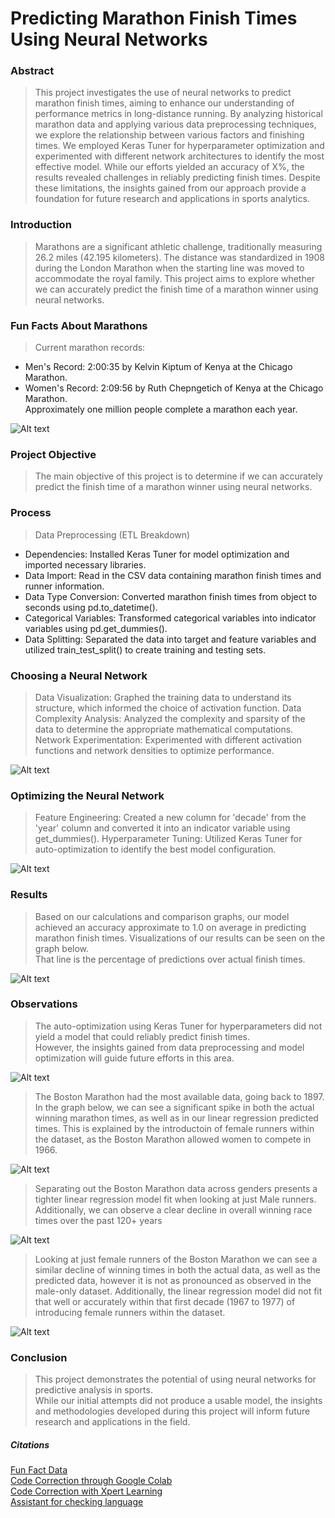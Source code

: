 # Predicting Marathon Finish Times Using Neural Networks

### Abstract
>This project investigates the use of neural networks to predict marathon finish times, aiming to enhance our understanding of performance metrics in long-distance running. By analyzing historical marathon data and applying various data preprocessing techniques, we explore the relationship between various factors and finishing times. We employed Keras Tuner for hyperparameter optimization and experimented with different network architectures to identify the most effective model. While our efforts yielded an accuracy of X%, the results revealed challenges in reliably predicting finish times. Despite these limitations, the insights gained from our approach provide a foundation for future research and applications in sports analytics.

### Introduction
>Marathons are a significant athletic challenge, traditionally measuring 26.2 miles (42.195 kilometers). The distance was standardized in 1908 during the London Marathon when the starting line was moved to accommodate the royal family. This project aims to explore whether we can accurately predict the finish time of a marathon winner using neural networks.

### Fun Facts About Marathons
>Current marathon records:
- Men's Record: 2:00:35 by Kelvin Kiptum of Kenya at the Chicago Marathon.
- Women's Record: 2:09:56 by Ruth Chepngetich of Kenya at the Chicago Marathon.</br>
Approximately one million people complete a marathon each year.
<img title="Raw Marathon Winner Data" alt="Alt text" src="/output_data/prjt_4_raw_data_scatter.png">

### Project Objective
>The main objective of this project is to determine if we can accurately predict the finish time of a marathon winner using neural networks.

### Process
>Data Preprocessing (ETL Breakdown)
- Dependencies: Installed Keras Tuner for model optimization and imported necessary libraries.
- Data Import: Read in the CSV data containing marathon finish times and runner information.
- Data Type Conversion: Converted marathon finish times from object to seconds using pd.to_datetime().
- Categorical Variables: Transformed categorical variables into indicator variables using pd.get_dummies().
- Data Splitting: Separated the data into target and feature variables and utilized train_test_split() to create training and testing sets.

### Choosing a Neural Network
>Data Visualization: Graphed the training data to understand its structure, which informed the choice of activation function.
Data Complexity Analysis: Analyzed the complexity and sparsity of the data to determine the appropriate mathematical computations.
Network Experimentation: Experimented with different activation functions and network densities to optimize performance.
<img title="indicator variables standarized" alt="Alt text" src="/output_data/X_train_graph_1.png">

### Optimizing the Neural Network
>Feature Engineering: Created a new column for 'decade' from the 'year' column and converted it into an indicator variable using get_dummies().
Hyperparameter Tuning: Utilized Keras Tuner for auto-optimization to identify the best model configuration.
<img title="data withh all indicator variables standarized" alt="Alt text" src="/output_data/X_train_graph_2.png">

### Results
>Based on our calculations and comparison graphs, our model achieved an accuracy approximate to 1.0 on average in predicting marathon finish times. Visualizations of our results can be seen on the graph below.</br> That line is the percentage of predictions over actual finish times. 
<img title="model predictions over actual time" alt="Alt text" src="/output_data/nn_model_over_actual.png">

### Observations
>The auto-optimization using Keras Tuner for hyperparameters did not yield a model that could reliably predict finish times.</br> However, the insights gained from data preprocessing and model optimization will guide future efforts in this area.
<img title="Berlin Marathon Predictions vs. Actual" alt="Alt text" src="/output_data/berlin_act_vs_pred_cleaned.png">

>The Boston Marathon had the most available data, going back to 1897.  In the graph below, we can see a significant spike in both the actual winning marathon times, as well as in our linear regression predicted times.  This is explained by the introductoin of female runners within the dataset, as the Boston Marathon allowed women to compete in 1966.</br> 
<img title="Boston Marathon Predictions vs. Actual" alt="Alt text" src="/output_data/boston_all.png">

>Separating out the Boston Marathon data across genders presents a tighter linear regression model fit when looking at just Male runners.  Additionally, we can observe a clear decline in overall winning race times over the past 120+ years</br> 
<img title="Boston Marathon Predictions vs. Actual - Male Runners" alt="Alt text" src="/output_data/boston_male.png">

>Looking at just female runners of the Boston Marathon we can see a similar decline of winning times in both the actual data, as well as the predicted data, however it is not as pronounced as observed in the male-only dataset.  Additionally, the linear regression model did not fit that well or accurately within that first decade (1967 to 1977) of introducing female runners within the dataset.</br> 
<img title="Boston Marathon Predictions vs. Actual - Female Runners" alt="Alt text" src="/output_data/boston_female.png">


### Conclusion
>This project demonstrates the potential of using neural networks for predictive analysis in sports. </br> While our initial attempts did not produce a usable model, the insights and methodologies developed during this project will inform future research and applications in the field.

##### Citations
[Fun Fact Data](https://www.ineos159challenge.com/news/the-history-of-the-marathon) </br>
[Code Correction through Google Colab](https://colab.research.google.com/) </br>
[Code Correction with Xpert Learning](https://bootcampspot.instructure.com/courses/5580/external_tools/313) </br>
[Assistant for checking language](https://chatgpt.com)
